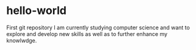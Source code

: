 # hello-world
First git repository
I am currently studying computer science and want to explore and develop new skills as well as to further enhance my knowlwdge. 
